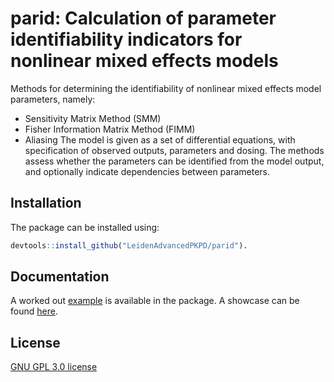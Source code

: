 # parid: Calculation of parameter identifiability indicators for nonlinear mixed effects models

Methods for determining the identifiability of nonlinear mixed effects model parameters, namely:
* Sensitivity Matrix Method (SMM)
* Fisher Information Matrix Method (FIMM)
* Aliasing
The model is given as a set of differential equations, with specification of observed outputs, parameters and dosing.
The methods assess whether the parameters can be identified from the model output, and optionally indicate dependencies between parameters.

## Installation

The package can be installed using:

```R
devtools::install_github("LeidenAdvancedPKPD/parid").
```

## Documentation

A worked out [example](https://github.com/LeidenAdvancedPKPD/parid/blob/main/tests/example.r) is available in the package.
A showcase can be found [here](https://lapp.nl/lapp-software/parid.html).

## License

[GNU GPL 3.0 license](https://www.gnu.org/licenses/gpl-3.0.html)
